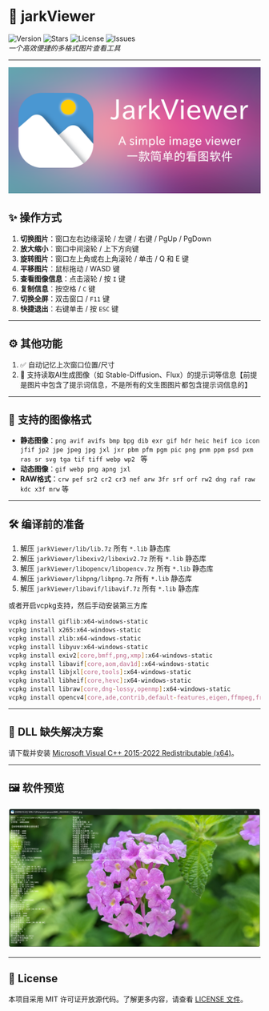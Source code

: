 # 🌟 jarkViewer 

![Version](https://img.shields.io/github/v/release/jark006/jarkViewer) ![Stars](https://img.shields.io/github/stars/jark006/jarkViewer) ![License](https://img.shields.io/github/license/jark006/jarkViewer) ![Issues](https://img.shields.io/github/issues/jark006/jarkViewer)  
*一个高效便捷的多格式图片查看工具*

---

![Preview](SocialPreview.png)

## ✨ 操作方式

1. **切换图片**：窗口左右边缘滚轮 / 左键 / 右键 / PgUp / PgDown  
1. **放大缩小**：窗口中间滚轮 / 上下方向键  
1. **旋转图片**：窗口左上角或右上角滚轮 / 单击 / Q 和 E 键  
1. **平移图片**：鼠标拖动 / WASD 键  
1. **查看图像信息**：点击滚轮 / 按 `I` 键  
1. **复制信息**：按空格 / `C` 键  
1. **切换全屏**：双击窗口 / `F11` 键  
1. **快捷退出**：右键单击 / 按 `ESC` 键

---

## ⚙️ 其他功能  

1. ✅ 自动记忆上次窗口位置/尺寸  
2. 📖 支持读取AI生成图像（如 Stable-Diffusion、Flux）的提示词等信息【前提是图片中包含了提示词信息，不是所有的文生图图片都包含提示词信息的】

---

## 📂 支持的图像格式

- **静态图像**：`png avif avifs bmp bpg dib exr gif hdr heic heif ico icon jfif jp2 jpe jpeg jpg jxl jxr pbm pfm pgm pic png pnm ppm psd pxm ras sr svg tga tif tiff webp wp2
` 等  
- **动态图像**：`gif webp png apng jxl`  
- **RAW格式**：`crw pef sr2 cr2 cr3 nef arw 3fr srf orf rw2 dng raf raw kdc x3f mrw` 等  

---

## 🛠️ 编译前的准备

1. 解压 `jarkViewer/lib/lib.7z` 所有 `*.lib` 静态库
2. 解压 `jarkViewer/libexiv2/libexiv2.7z` 所有 `*.lib` 静态库
3. 解压 `jarkViewer/libopencv/libopencv.7z` 所有 `*.lib` 静态库
4. 解压 `jarkViewer/libpng/libpng.7z` 所有 `*.lib` 静态库
5. 解压 `jarkViewer/libavif/libavif.7z` 所有 `*.lib` 静态库

或者开启vcpkg支持，然后手动安装第三方库
```sh
vcpkg install giflib:x64-windows-static
vcpkg install x265:x64-windows-static
vcpkg install zlib:x64-windows-static
vcpkg install libyuv:x64-windows-static
vcpkg install exiv2[core,bmff,png,xmp]:x64-windows-static
vcpkg install libavif[core,aom,dav1d]:x64-windows-static
vcpkg install libjxl[core,tools]:x64-windows-static
vcpkg install libheif[core,hevc]:x64-windows-static
vcpkg install libraw[core,dng-lossy,openmp]:x64-windows-static
vcpkg install opencv4[core,ade,contrib,default-features,eigen,ffmpeg,freetype,gdcm,gstreamer,halide,ipp,jasper,jpeg,lapack,nonfree,openexr,opengl,openjpeg,openmp,openvino,ovis,png,python,qt,quirc,sfm,tbb,tiff,vtk,vulkan,webp,world]:x64-windows-static
```

---

## 🔧 DLL 缺失解决方案

请下载并安装 [Microsoft Visual C++ 2015-2022 Redistributable (x64)](https://aka.ms/vs/17/release/vc_redist.x64.exe)。

---

## 🖼️ 软件预览

![软件截图](preview.png)

---

## 📜 License

本项目采用 MIT 许可证开放源代码。了解更多内容，请查看 [LICENSE 文件](https://github.com/jark006/jarkViewer/blob/main/LICENSE)。

